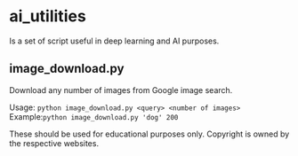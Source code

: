# ai_utilities

Is a set of script useful in deep learning and AI purposes.

## image_download.py
Download any number of images from Google image search.

Usage:  `python image_download.py <query> <number of images>`
Example:`python image_download.py 'dog' 200`




These should be used for educational purposes only. Copyright is owned by the respective websites.
